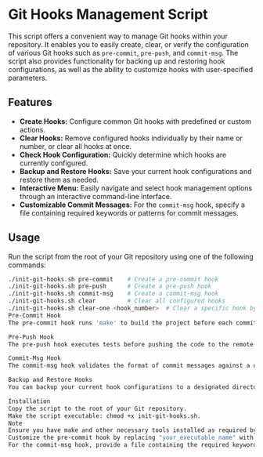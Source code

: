 # Git Hooks Management Script

This script offers a convenient way to manage Git hooks within your repository. It enables you to easily create, clear, or verify the configuration of various Git hooks such as `pre-commit`, `pre-push`, and `commit-msg`. The script also provides functionality for backing up and restoring hook configurations, as well as the ability to customize hooks with user-specified parameters.

## Features

- **Create Hooks:** Configure common Git hooks with predefined or custom actions.
- **Clear Hooks:** Remove configured hooks individually by their name or number, or clear all hooks at once.
- **Check Hook Configuration:** Quickly determine which hooks are currently configured.
- **Backup and Restore Hooks:** Save your current hook configurations and restore them as needed.
- **Interactive Menu:** Easily navigate and select hook management options through an interactive command-line interface.
- **Customizable Commit Messages:** For the `commit-msg` hook, specify a file containing required keywords or patterns for commit messages.

## Usage

Run the script from the root of your Git repository using one of the following commands:

```bash
./init-git-hooks.sh pre-commit    # Create a pre-commit hook
./init-git-hooks.sh pre-push      # Create a pre-push hook
./init-git-hooks.sh commit-msg    # Create a commit-msg hook
./init-git-hooks.sh clear         # Clear all configured hooks
./init-git-hooks.sh clear-one <hook_number>  # Clear a specific hook by number
Pre-Commit Hook
The pre-commit hook runs 'make' to build the project before each commit. It checks if the build is successful and if the specified executable is created. The user can specify the name of the executable.

Pre-Push Hook
The pre-push hook executes tests before pushing the code to the remote repository, ensuring that all tests pass. It performs a cleanup using make fclean.

Commit-Msg Hook
The commit-msg hook validates the format of commit messages against a user-provided set of keywords or patterns. This ensures that each commit message starts with specified keywords like [ADD], [FIX], [EDIT], or [DEL].

Backup and Restore Hooks
You can backup your current hook configurations to a designated directory and restore them later. This feature is useful for maintaining consistent hook settings across different repositories or sharing configurations with team members.

Installation
Copy the script to the root of your Git repository.
Make the script executable: chmod +x init-git-hooks.sh.
Note
Ensure you have make and other necessary tools installed as required by the hooks.
Customize the pre-commit hook by replacing "your_executable_name" with the actual name of your executable.
For the commit-msg hook, provide a file containing the required keywords or patterns for commit messages.